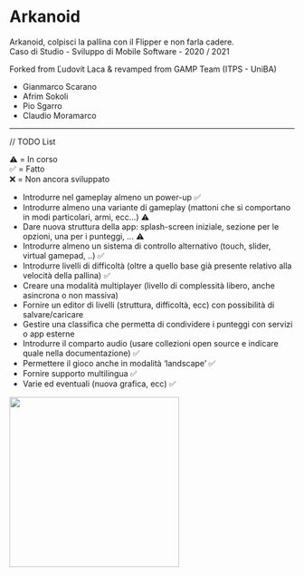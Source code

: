 ﻿# Arkanoid
Arkanoid, colpisci la pallina con il Flipper e non farla cadere.<br />
Caso di Studio - Sviluppo di Mobile Software - 2020 / 2021

Forked from Ľudovít Laca & revamped from GAMP Team (ITPS - UniBA)

- Gianmarco Scarano
- Afrim Sokoli
- Pio Sgarro
- Claudio Moramarco
__________________________________________________________________

// TODO List

:warning: = In corso<br/>
:white_check_mark: = Fatto<br/>
:x: = Non ancora sviluppato<br/>

- Introdurre nel gameplay almeno un power-up :white_check_mark:
- Introdurre almeno una variante di gameplay (mattoni che si comportano in modi particolari, armi, ecc...) :warning:
- Dare nuova struttura della app: splash-screen iniziale, sezione per le opzioni, una per i punteggi, ...  :warning:
- Introdurre almeno un sistema di controllo alternativo (touch, slider, virtual gamepad, ..) :white_check_mark:	
- Introdurre livelli di difficoltà (oltre a quello base già presente relativo alla velocità della pallina) :white_check_mark:
- Creare una modalità multiplayer (livello di complessità libero, anche asincrona o non massiva)
- Fornire un editor di livelli (struttura, difficoltà, ecc) con possibilità di salvare/caricare
- Gestire una classifica che permetta di condividere i punteggi con servizi o app esterne
- Introdurre il comparto audio (usare collezioni open source e indicare quale nella documentazione) :white_check_mark:
- Permettere il gioco anche in modalità ‘landscape’ :white_check_mark:
- Fornire supporto multilingua :white_check_mark:
- Varie ed eventuali (nuova grafica, ecc) :white_check_mark:

<img src="https://user-images.githubusercontent.com/38889174/57987417-4647ef00-7a81-11e9-9589-9614bf986706.jpg" width="300">
